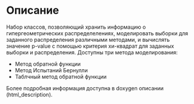 # Описание
Набор классов, позволяющий хранить информацию о гипергеометрических распределелениях, моделировать выборки для заданного распределения различными методами, и вычислять значение p-value с помощью критерия хи-квадрат для заданных выборки и распределения.
Доступны три метода моделирования:

 - Метод обратной функции
 - Метод Испытаний Бернулли
 - Таблчный метод обратной функции

Более подробная информация доступна в doxygen описании (html_description).

